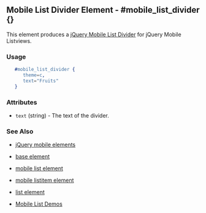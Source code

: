 <!-- dash: #mobile_list_divider | Element | ###:Section -->


## Mobile List Divider Element - #mobile_list_divider {}

This element produces a [jQuery Mobile List Divider](http://jquerymobile.com/test/docs/lists/lists-divider.md) for jQuery Mobile Listviews.

### Usage

```erlang
   #mobile_list_divider {
      theme=c,
      text="Fruits"
   }

```

### Attributes

   * `text` (string) - The text of the divider.

### See Also

 *  [jQuery mobile elements](./jquery_mobile.md)

 *  [base element](./element_base.md)

 *  [mobile list element](./mobile_list.md)

 *  [mobile listitem element](./mobile_listitem.md)

 *  [list element](./list.md)

 *  [Mobile List Demos](http://nitrogenproject.com/demos/mobile_list)

